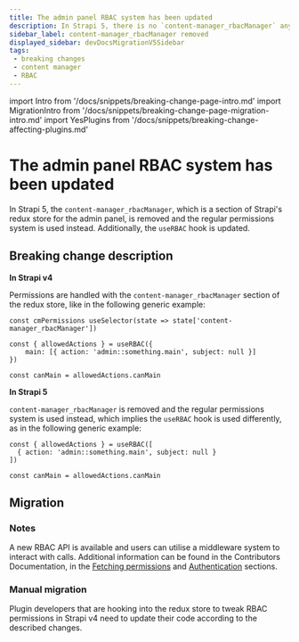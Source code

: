 ```yaml
---
title: The admin panel RBAC system has been updated
description: In Strapi 5, there is no `content-manager_rbacManager` anymore, and the regular permissions system is used instead.
sidebar_label: content-manager_rbacManager removed
displayed_sidebar: devDocsMigrationV5Sidebar
tags:
 - breaking changes
 - content manager
 - RBAC
---
```


import Intro from '/docs/snippets/breaking-change-page-intro.md'
import MigrationIntro from '/docs/snippets/breaking-change-page-migration-intro.md'
import YesPlugins from '/docs/snippets/breaking-change-affecting-plugins.md'

# The admin panel RBAC system has been updated

In Strapi 5, the `content-manager_rbacManager`, which is a section of Strapi's redux store for the admin panel, is removed and the regular permissions system is used instead. Additionally, the `useRBAC` hook is updated.

<Intro/>
<YesPlugins/>

## Breaking change description

**In Strapi v4**

Permissions are handled with the `content-manager_rbacManager` section of the redux store, like in the following generic example:

```tsx
const cmPermissions useSelector(state => state['content-manager_rbacManager'])
```

```tsx
const { allowedActions } = useRBAC({
	main: [{ action: 'admin::something.main', subject: null }]
})

const canMain = allowedActions.canMain
```

**In Strapi 5**

`content-manager_rbacManager` is removed and the regular permissions system is used instead, which implies the `useRBAC` hook is used differently, as in the following generic example:

```tsx
const { allowedActions } = useRBAC([
  { action: 'admin::something.main', subject: null }
])

const canMain = allowedActions.canMain
```

## Migration

<MigrationIntro />

### Notes

A new RBAC API is available and users can utilise a middleware system to interact with calls. Additional information can be found in the Contributors Documentation, in the [Fetching permissions](https://contributor.strapi.io/docs/core/admin/permissions/frontend/fetching-permissions) and [Authentication](https://contributor.strapi.io/docs/core/admin/features/authentication) sections.

### Manual migration

Plugin developers that are hooking into the redux store to tweak RBAC permissions in Strapi v4 need to update their code according to the described changes.
